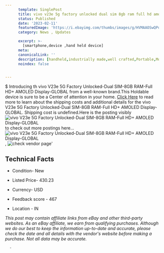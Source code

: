 ```yaml
---
      template: SinglePost
      title: vivo v23e 5g factory unlocked dual sim 8gb ram full hd amoled display global
      status: Published
      date: '2023-02-11'
      featuredImage: 'https://i.ebayimg.com/thumbs/images/g/HVMAAOSwQPdig4QS/s-l225.jpg'
      category: News , Updates

      excerpt: >-
        [smartphone,device ,hand held device]
      meta:
      canonicalLink: ''
      description: [handheld,industrially made,well crafted,Portable,Mobile,Compact,Convenient,Lightweight,Maneuverable,Man-portable,Miniature,Carriable,Hand-held,Light,Holdable,Transportable,Mobile device,Pocket-sized,On-the-go,Wireless,Cordless,Compact size,Convenient size, smartphone,device ,hand held device]
      noindex: false
      

---
```

$
      Introducing th vivo V23e 5G Factory Unlocked-Dual SIM-8GB RAM-Full HD+ AMOLED Display-GLOBAL from a well-known brand.This Holdable device  is sure to be a Center of attention  in your home. [Click Here](https://www.ebay.com/itm/314000087487?hash=item491bdd19bf%3Ag%3AHVMAAOSwQPdig4QS&mkevt=1&mkcid=1&mkrid=711-53200-19255-0&campid=%253CePNCampaignId%253E&customid=%253CreferenceId%253E&toolid=10049) to read more to learn about the shipping costs and additional details for the vivo V23e 5G Factory Unlocked-Dual SIM-8GB RAM-Full HD+ AMOLED Display-GLOBAL. Shipping cost is undefined.Here is the posting visibly ![vivo V23e 5G Factory Unlocked-Dual SIM-8GB RAM-Full HD+ AMOLED Display-GLOBAL](https://i.ebayimg.com/thumbs/images/g/HVMAAOSwQPdig4QS/s-l225.jpg) to check out more postings here... ![vivo V23e 5G Factory Unlocked-Dual SIM-8GB RAM-Full HD+ AMOLED Display-GLOBAL](https://i.ebayimg.com/images/g/HVMAAOSwQPdig4QS/s-l500.jpg), ![check vendor page](https://origin-galleryplus.ebayimg.com/ws/web/314000087487_2_0_1/225x225.jpg,https://origin-galleryplus.ebayimg.com/ws/web/314000087487_3_0_1/225x225.jpg,https://origin-galleryplus.ebayimg.com/ws/web/314000087487_4_0_1/225x225.jpg,https://origin-galleryplus.ebayimg.com/ws/web/314000087487_5_0_1/225x225.jpg,https://origin-galleryplus.ebayimg.com/ws/web/314000087487_6_0_1/225x225.jpg,https://origin-galleryplus.ebayimg.com/ws/web/314000087487_7_0_1/225x225.jpg)'

      

 ## Technical Facts 



     
      

 - Condition- New 


      

 - Listed Price- 430.23 


      

 - Currency- USD 


      

 - Feedback score - 467 


      

 - Location - IN 


      
      

 *_This post may contain affiliate links from eBay and other third-party websites. As an eBay affiliate, we earn from qualifying purchases. Although we do our best to keep the information up-to-date and accurate, please check the date and all details with the vendor's website before making a purchase. Not all data may be accurate._*




      -
